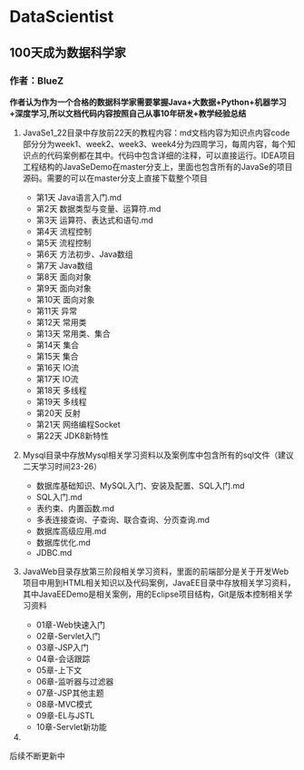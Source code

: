 # DataScientist
## 100天成为数据科学家
### 作者：BlueZ

**作者认为作为一个合格的数据科学家需要掌握Java+大数据+Python+机器学习+深度学习,所以文档代码内容按照自己从事10年研发+教学经验总结**

1. JavaSe1_22目录中存放前22天的教程内容：md文档内容为知识点内容code部分分为week1、week2、week3、week4分为四周学习，每周内容，每个知识点的代码案例都在其中。代码中包含详细的注释，可以直接运行。IDEA项目工程结构的JavaSeDemo在master分支上，里面也包含所有的JavaSe的项目源码。需要的可以在master分支上直接下载整个项目<br>
   - 第1天  Java语言入门.md
   - 第2天 数据类型与变量、运算符.md
   - 第3天  运算符、表达式和语句.md
   - 第4天  流程控制
   - 第5天 流程控制
   - 第6天 方法初步、Java数组
   - 第7天 Java数组
   - 第8天 面向对象
   - 第9天 面向对象
   - 第10天 面向对象
   - 第11天 异常
   - 第12天 常用类
   - 第13天 常用类、集合
   - 第14天 集合
   - 第15天 集合
   - 第16天 IO流
   - 第17天 IO流
   - 第18天 多线程
   - 第19天 多线程
   - 第20天 反射
   - 第21天 网络编程Socket
   - 第22天 JDK8新特性

2. Mysql目录中存放Mysql相关学习资料以及案例库中包含所有的sql文件（建议二天学习时间23-26）
   - 数据库基础知识、MySQL入门、安装及配置、SQL入门.md
   - SQL入门.md
   - 表约束、内置函数.md
   - 多表连接查询、子查询、联合查询、分页查询.md
   - 数据库高级应用.md
   - 数据库优化.md
   - JDBC.md
  
3. JavaWeb目录存放第三阶段相关学习资料，里面的前端部分是关于开发Web项目中用到HTML相关知识以及代码案例，JavaEE目录中存放相关学习资料，其中JavaEEDemo是相关案例，用的Eclipse项目结构，Git是版本控制相关学习资料
   - 01章-Web快速入门
   - 02章-Servlet入门
   - 03章-JSP入门
   - 04章-会话跟踪
   - 05章-上下文
   - 06章-监听器与过滤器
   - 07章-JSP其他主题
   - 08章-MVC模式
   - 09章-EL与JSTL
   - 10章-Servlet新功能
  
4. 
后续不断更新中

